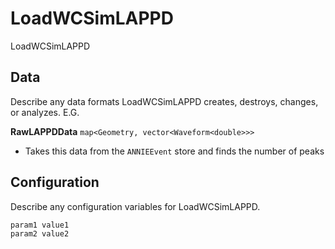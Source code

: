# LoadWCSimLAPPD

LoadWCSimLAPPD

## Data

Describe any data formats LoadWCSimLAPPD creates, destroys, changes, or analyzes. E.G.

**RawLAPPDData** `map<Geometry, vector<Waveform<double>>>`
* Takes this data from the `ANNIEEvent` store and finds the number of peaks

## Configuration

Describe any configuration variables for LoadWCSimLAPPD.

```
param1 value1
param2 value2
```
